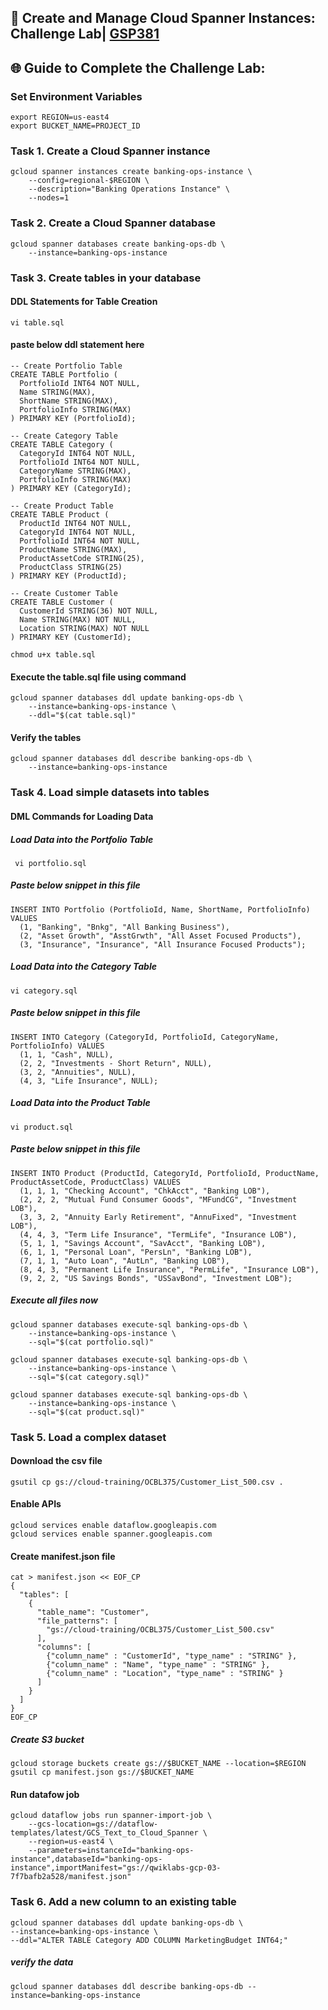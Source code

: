 ## 🚀 Create and Manage Cloud Spanner Instances: Challenge Lab| [GSP381](https://www.cloudskillsboost.google/catalog_lab/5731)


## 🌐 **Guide to Complete the Challenge Lab:**

### Set Environment Variables ###
```
export REGION=us-east4
export BUCKET_NAME=PROJECT_ID
```
### Task 1. Create a Cloud Spanner instance ###
```
gcloud spanner instances create banking-ops-instance \
    --config=regional-$REGION \
    --description="Banking Operations Instance" \
    --nodes=1
```
### Task 2. Create a Cloud Spanner database ###
```
gcloud spanner databases create banking-ops-db \
    --instance=banking-ops-instance
```

### Task 3. Create tables in your database ###
#### DDL Statements for Table Creation ####
``` 
vi table.sql
```
#### paste below ddl statement here ####
```
-- Create Portfolio Table
CREATE TABLE Portfolio (
  PortfolioId INT64 NOT NULL,
  Name STRING(MAX),
  ShortName STRING(MAX),
  PortfolioInfo STRING(MAX)
) PRIMARY KEY (PortfolioId);

-- Create Category Table
CREATE TABLE Category (
  CategoryId INT64 NOT NULL,
  PortfolioId INT64 NOT NULL,
  CategoryName STRING(MAX),
  PortfolioInfo STRING(MAX)
) PRIMARY KEY (CategoryId);

-- Create Product Table
CREATE TABLE Product (
  ProductId INT64 NOT NULL,
  CategoryId INT64 NOT NULL,
  PortfolioId INT64 NOT NULL,
  ProductName STRING(MAX),
  ProductAssetCode STRING(25),
  ProductClass STRING(25)
) PRIMARY KEY (ProductId);

-- Create Customer Table
CREATE TABLE Customer (
  CustomerId STRING(36) NOT NULL,
  Name STRING(MAX) NOT NULL,
  Location STRING(MAX) NOT NULL
) PRIMARY KEY (CustomerId);
```
```
chmod u+x table.sql
```
#### Execute the table.sql file using command ####
```
gcloud spanner databases ddl update banking-ops-db \
    --instance=banking-ops-instance \
    --ddl="$(cat table.sql)"
```
#### Verify the tables ####
```
gcloud spanner databases ddl describe banking-ops-db \
    --instance=banking-ops-instance
```
### Task 4. Load simple datasets into tables ###

#### DML Commands for Loading Data ####
##### Load Data into the Portfolio Table #####
```
 vi portfolio.sql
```
##### Paste below snippet in this file #####
```
INSERT INTO Portfolio (PortfolioId, Name, ShortName, PortfolioInfo) VALUES
  (1, "Banking", "Bnkg", "All Banking Business"),
  (2, "Asset Growth", "AsstGrwth", "All Asset Focused Products"),
  (3, "Insurance", "Insurance", "All Insurance Focused Products");
```
##### Load Data into the Category Table #####
``` 
vi category.sql
 ```
##### Paste below snippet in this file #####
```
INSERT INTO Category (CategoryId, PortfolioId, CategoryName, PortfolioInfo) VALUES
  (1, 1, "Cash", NULL),
  (2, 2, "Investments - Short Return", NULL),
  (3, 2, "Annuities", NULL),
  (4, 3, "Life Insurance", NULL);
```
##### Load Data into the Product Table #####
```
vi product.sql
 ```
##### Paste below snippet in this file #####
```
INSERT INTO Product (ProductId, CategoryId, PortfolioId, ProductName, ProductAssetCode, ProductClass) VALUES
  (1, 1, 1, "Checking Account", "ChkAcct", "Banking LOB"),
  (2, 2, 2, "Mutual Fund Consumer Goods", "MFundCG", "Investment LOB"),
  (3, 3, 2, "Annuity Early Retirement", "AnnuFixed", "Investment LOB"),
  (4, 4, 3, "Term Life Insurance", "TermLife", "Insurance LOB"),
  (5, 1, 1, "Savings Account", "SavAcct", "Banking LOB"),
  (6, 1, 1, "Personal Loan", "PersLn", "Banking LOB"),
  (7, 1, 1, "Auto Loan", "AutLn", "Banking LOB"),
  (8, 4, 3, "Permanent Life Insurance", "PermLife", "Insurance LOB"),
  (9, 2, 2, "US Savings Bonds", "USSavBond", "Investment LOB");
```
##### Execute all files now #####
```
gcloud spanner databases execute-sql banking-ops-db \
    --instance=banking-ops-instance \
    --sql="$(cat portfolio.sql)"
```
```
gcloud spanner databases execute-sql banking-ops-db \
    --instance=banking-ops-instance \
    --sql="$(cat category.sql)"

```
```
gcloud spanner databases execute-sql banking-ops-db \
    --instance=banking-ops-instance \
    --sql="$(cat product.sql)"
```
### Task 5. Load a complex dataset ###
#### Download the csv file ####
```
gsutil cp gs://cloud-training/OCBL375/Customer_List_500.csv .
```
#### Enable APIs ####
```
gcloud services enable dataflow.googleapis.com
gcloud services enable spanner.googleapis.com
```
#### Create manifest.json file ####
```
cat > manifest.json << EOF_CP
{
  "tables": [
    {
      "table_name": "Customer",
      "file_patterns": [
        "gs://cloud-training/OCBL375/Customer_List_500.csv"
      ],
      "columns": [
        {"column_name" : "CustomerId", "type_name" : "STRING" },
        {"column_name" : "Name", "type_name" : "STRING" },
        {"column_name" : "Location", "type_name" : "STRING" }
      ]
    }
  ]
}
EOF_CP
```
##### Create S3 bucket #####
```
gcloud storage buckets create gs://$BUCKET_NAME --location=$REGION
gsutil cp manifest.json gs://$BUCKET_NAME

```
#### Run datafow job ####
```
gcloud dataflow jobs run spanner-import-job \
    --gcs-location=gs://dataflow-templates/latest/GCS_Text_to_Cloud_Spanner \
    --region=us-east4 \
    --parameters=instanceId="banking-ops-instance",databaseId="banking-ops-instance",importManifest="gs://qwiklabs-gcp-03-7f7bafb2a528/manifest.json"
```

### Task 6. Add a new column to an existing table ###
```
gcloud spanner databases ddl update banking-ops-db \
--instance=banking-ops-instance \
--ddl="ALTER TABLE Category ADD COLUMN MarketingBudget INT64;"

```
##### verify the data #####
```
gcloud spanner databases ddl describe banking-ops-db --instance=banking-ops-instance
```
